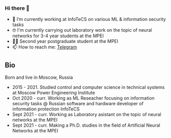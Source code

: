 ### Hi there 👋

- 🔭 I’m currently working at InfoTeCS on various ML & information security tasks
- 🤓 I'm currently carrying out laboratory work on the topic of neural networks for 3-4 year students at the MPEI
- 👨‍🎓 Second year postgraduate student at the MPEI
- 📫 How to reach me: [Telegram](https://t.me/serejka_kolpin)

## Bio
Born and live in Moscow, Russia

- 2015 - 2021. Studied control and computer science in technical systems at Moscow Power Engineering Institute
- Oct 2020 - curr. Working as ML Reseacher focusing on information security tasks @ Russian software and hardware developer of information protection InfoTeCS 
- Sept 2021 - curr. Working as Laboratory asistant on the topic of neural networks at the MPEI
- Sept 2021 - curr. Making a Ph.D. studies in the field of Artificial Neural Networks at the MPEI
